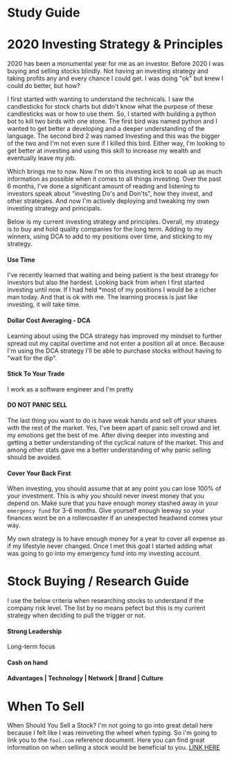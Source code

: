 # Study Guide

# 2020 Investing Strategy & Principles
2020 has been a monumental year for me as an investor. Before 2020 I was buying and selling stocks blindly. Not having an investing strategy and taking profits any and every chance I could get. I was doing "ok" but knew I could do better, but how?

I first started with wanting to understand the technicals. I saw the candlesticks for stock charts but didn't know what the purpose of these candlesticks was or how to use them. So, I started with building a python bot to kill two birds with one stone. The first bird was named python and I wanted to get better a developing and a deeper understanding of the language. The second bird 2 was named Investing and this was the bigger of the two and I'm not even sure if I killed this bird. Either way, I'm looking to get better at investing and using this skill to increase my wealth and eventually leave my job.

Which brings me to now. Now I'm on this investing kick to soak up as much information as possible when it comes to all things investing. Over the past 6 months, I've done a significant amount of reading and listening to investors speak about "investing Do's and Don'ts", how they invest, and other strategies. And now I'm actively deploying and tweaking my own investing strategy and principals.

Below is my current investing strategy and principles. Overall, my strategy is to buy and hold quality companies for the long term. Adding to my winners, using DCA to add to my positions over time, and sticking to my strategy. 

#### Use Time
I've recently learned that waiting and being patient is the best strategy for investors but also the hardest. Looking back from when I first started investing until now. If I had held *most of my positions I would be a richer man today. And that is ok with me. The learning process is just like investing, it will take time.

#### Dollar Cost Averaging - DCA
Learning about using the DCA strategy has improved my mindset to further spread out my capital overtime and not enter a position all at once. Because I'm using the DCA strategy I'll be able to purchase stocks without having to "wait for the dip". 

#### Stick To Your Trade
I work as a software engineer and I'm pretty 

#### DO NOT PANIC SELL
The last thing you want to do is have weak hands and sell off your shares with the rest of the market. Yes, I've been apart of panic sell crowd and let my emotions get the best of me. After diving deeper into investing and getting a better understanding of the cyclical nature of the market. This and among other stats gave me a better understanding of why panic selling should be avoided.

#### Cover Your Back First 
When investing, you should assume that at any point you can lose 100% of your investment. This is why you should never invest money that you depend on. Make sure that you have enough money stashed away in your `emergency fund` for 3-6 months. Give yourself enough leeway so your finances wont be on a rollercoaster if an unexpected headwind comes your way. 

My own strategy is to have enough money for a year to cover all expense as if my lifestyle never changed. Once I met this goal I started adding what was going to go into my emergency fund into my investing account. 

# Stock Buying / Research Guide
I use the below criteria when researching stocks to understand if the company risk level. The list by no means pefect but this is my current strategy when deciding to pull the trigger or not.   

#### Strong Leadership
Long-term focus

#### Cash on hand

#### Advantages | Technology | Network | Brand | Culture

# When To Sell

When Should You Sell a Stock? I'm not going to go into great detail here because I felt like I was reinveting the wheel when typing. So i'm going to link you to the `fool.com` reference document. Here you can find great information on when selling a stock would be beneficial to you. [LINK HERE](https://www.fool.com/investing/how-to-invest/stocks/when-to-sell-stocks/)